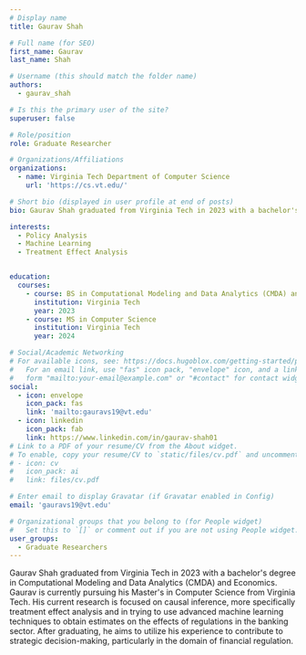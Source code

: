 ```yaml
---
# Display name
title: Gaurav Shah

# Full name (for SEO)
first_name: Gaurav
last_name: Shah

# Username (this should match the folder name)
authors:
  - gaurav_shah

# Is this the primary user of the site?
superuser: false

# Role/position
role: Graduate Researcher

# Organizations/Affiliations
organizations:
  - name: Virginia Tech Department of Computer Science
    url: 'https://cs.vt.edu/'

# Short bio (displayed in user profile at end of posts)
bio: Gaurav Shah graduated from Virginia Tech in 2023 with a bachelor's degree in Computational Modeling and Data Analytics (CMDA) and Economics. Gaurav is currently pursuing his Master's in Computer Science from Virginia Tech. His current research is focused on causal inference, more specifically treatment effect analysis and in trying to use advanced machine learning techniques to obtain estimates on the effects of regulations in the banking sector. After graduating, he aims to utilize his experience to contribute to strategic decision-making, particularly in the domain of financial regulation.

interests:
  - Policy Analysis
  - Machine Learning
  - Treatment Effect Analysis


education:
  courses:
    - course: BS in Computational Modeling and Data Analytics (CMDA) and Economics
      institution: Virginia Tech
      year: 2023
    - course: MS in Computer Science
      institution: Virginia Tech
      year: 2024

# Social/Academic Networking
# For available icons, see: https://docs.hugoblox.com/getting-started/page-builder/#icons
#   For an email link, use "fas" icon pack, "envelope" icon, and a link in the
#   form "mailto:your-email@example.com" or "#contact" for contact widget.
social:
  - icon: envelope
    icon_pack: fas
    link: 'mailto:gauravs19@vt.edu'
  - icon: linkedin
    icon_pack: fab
    link: https://www.linkedin.com/in/gaurav-shah01
# Link to a PDF of your resume/CV from the About widget.
# To enable, copy your resume/CV to `static/files/cv.pdf` and uncomment the lines below.
# - icon: cv
#   icon_pack: ai
#   link: files/cv.pdf

# Enter email to display Gravatar (if Gravatar enabled in Config)
email: 'gauravs19@vt.edu'

# Organizational groups that you belong to (for People widget)
#   Set this to `[]` or comment out if you are not using People widget.
user_groups:
  - Graduate Researchers
---
```

Gaurav Shah graduated from Virginia Tech in 2023 with a bachelor's degree in Computational Modeling and Data Analytics (CMDA) and Economics. Gaurav is currently pursuing his Master's in Computer Science from Virginia Tech. His current research is focused on causal inference, more specifically treatment effect analysis and in trying to use advanced machine learning techniques to obtain estimates on the effects of regulations in the banking sector. After graduating, he aims to utilize his experience to contribute to strategic decision-making, particularly in the domain of financial regulation.
